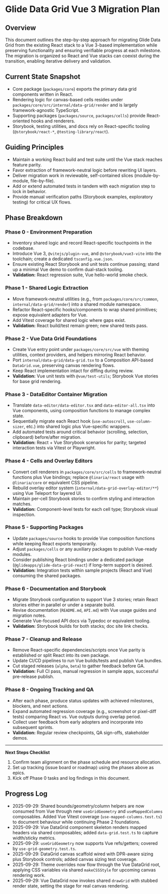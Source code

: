 # Glide Data Grid Vue 3 Migration Plan

## Overview

This document outlines the step-by-step approach for migrating Glide Data Grid from the existing React stack to a Vue 3-based implementation while preserving functionality and ensuring verifiable progress at each milestone. The migration is organized so React and Vue stacks can coexist during the transition, enabling iterative delivery and validation.

## Current State Snapshot

- Core package (`packages/core`) exports the primary data grid components written in React.
- Rendering logic for canvas-based cells resides under `packages/core/src/internal/data-grid/render` and is largely framework-agnostic TypeScript.
- Supporting packages (`packages/source`, `packages/cells`) provide React-oriented hooks and renderers.
- Storybook, testing utilities, and docs rely on React-specific tooling (`@storybook/react-*`, `@testing-library/react`).

## Guiding Principles

- Maintain a working React build and test suite until the Vue stack reaches feature parity.
- Favor extraction of framework-neutral logic before rewriting UI layers.
- Deliver migration work in reviewable, self-contained slices (module-by-module, file-by-file).
- Add or extend automated tests in tandem with each migration step to lock in behavior.
- Provide manual verification paths (Storybook examples, exploratory testing) for critical UX flows.

## Phase Breakdown

### Phase 0 - Environment Preparation

- Inventory shared logic and record React-specific touchpoints in the codebase.
- Introduce Vue 3, `@vitejs/plugin-vue`, and `@storybook/vue3-vite` into the toolchain; create a dedicated `tsconfig.vue.json`.
- Ensure existing React Storybook and unit tests continue passing; stand up a minimal Vue demo to confirm dual-stack tooling.
- **Validation:** React regression suite, Vue hello-world smoke check.

### Phase 1 - Shared Logic Extraction

- Move framework-neutral utilities (e.g., from `packages/core/src/common`, `internal/data-grid/render`) into a shared module namespace.
- Refactor React-specific hooks/components to wrap shared primitives; expose equivalent adapters for Vue.
- Add Vitest coverage for shared logic where gaps exist.
- **Validation:** React build/test remain green; new shared tests pass.

### Phase 2 - Vue Data Grid Foundations

- Create Vue entry point under `packages/core/src/vue` with theming utilities, context providers, and helpers mirroring React behavior.
- Port `internal/data-grid/data-grid.tsx` to a Composition API-based `DataGrid.vue`, preserving canvas rendering flows.
- Keep React implementation intact for diffing during review.
- **Validation:** Vue unit tests with `@vue/test-utils`; Storybook Vue stories for base grid rendering.

### Phase 3 - DataEditor Container Migration

- Translate `data-editor/data-editor.tsx` and `data-editor-all.tsx` into Vue components, using composition functions to manage complex state.
- Sequentially migrate each React hook (`use-autoscroll`, `use-column-sizer`, etc.) into shared logic plus Vue-specific wrappers.
- Add automated tests around critical behavior (scrolling, selection, clipboard) before/after migration.
- **Validation:** React + Vue Storybook scenarios for parity; targeted interaction tests via Vitest or Playwright.

### Phase 4 - Cells and Overlay Editors

- Convert cell renderers in `packages/core/src/cells` to framework-neutral functions plus Vue bindings; replace `@linaria/react` usage with `@linaria/core` or equivalent CSS pipeline.
- Rebuild overlay editor system (`internal/data-grid-overlay-editor/**`) using Vue Teleport for layered UI.
- Maintain per-cell Storybook stories to confirm styling and interaction matches.
- **Validation:** Component-level tests for each cell type; Storybook visual inspection.

### Phase 5 - Supporting Packages

- Update `packages/source` hooks to provide Vue composition functions while keeping React exports temporarily.
- Adjust `packages/cells` or any auxiliary packages to publish Vue-ready modules.
- Consider publishing React bindings under a dedicated package (`@glideapps/glide-data-grid-react`) if long-term support is desired.
- **Validation:** Integration tests within sample projects (React and Vue) consuming the shared packages.

### Phase 6 - Documentation and Storybook

- Migrate Storybook configuration to support Vue 3 stories; retain React stories either in parallel or under a separate build.
- Revise documentation (`README.md`, `API.md`) with Vue usage guides and migration notes.
- Generate Vue-focused API docs via Typedoc or equivalent tooling.
- **Validation:** Storybook builds for both stacks; doc site link checks.

### Phase 7 - Cleanup and Release

- Remove React-specific dependencies/scripts once Vue parity is established or split React into its own package.
- Update CI/CD pipelines to run Vue builds/tests and publish Vue bundles.
- Cut staged releases (`alpha`, `beta`) to gather feedback before GA.
- **Validation:** Full CI pass, manual regression in sample apps, successful pre-release publish.

### Phase 8 - Ongoing Tracking and QA

- After each phase, produce status updates with achieved milestones, blockers, and next actions.
- Expand automated regression coverage (e.g., screenshot or pixel-diff tests) comparing React vs. Vue outputs during overlap period.
- Collect user feedback from early adopters and incorporate into subsequent sprints.
- **Validation:** Regular review checkpoints, QA sign-offs, stakeholder demos.

---

**Next Steps Checklist**

1. Confirm team alignment on the phase schedule and resource allocation.
2. Set up tracking (issue board or roadmap) using the phases above as epics.
3. Kick off Phase 0 tasks and log findings in this document.

## Progress Log

- 2025-09-29: Shared bounds/geometry/column helpers are now consumed from Vue through new `useGridGeometry` and `useMappedColumns` composables. Added Vue Vitest coverage (`use-mapped-columns.test.ts`) to document behaviour while continuing Phase 2 foundations.
- 2025-09-29: Vue DataGrid component skeleton renders mapped headers via shared composables; added `data-grid.test.ts` to capture width/sticky metrics.
- 2025-09-29: `useGridGeometry` now supports Vue refs/getters; covered by `use-grid-geometry.test.ts`.
- 2025-09-29: DataGrid canvas scaffold wired with DPR-aware sizing plus Storybook controls; added canvas sizing test coverage.
- 2025-09-29: Theme overrides now flow through the Vue DataGrid root, applying CSS variables via shared `makeCSSStyle` for upcoming canvas rendering work.
- 2025-09-29: Vue DataGrid now invokes shared `drawGrid` with stubbed render state, setting the stage for real canvas rendering.
